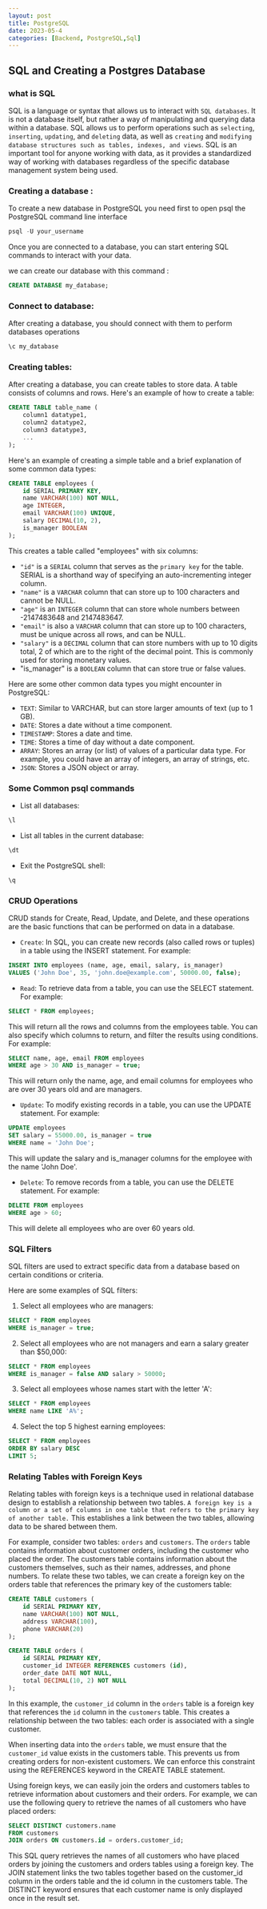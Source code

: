 ```yaml
---
layout: post
title: PostgreSQL
date: 2023-05-4
categories: [Backend, PostgreSQL,Sql]
---
```


## SQL and Creating a Postgres Database

### what is SQL
 SQL is a language or syntax that allows us to interact with `SQL databases`. It is not a database itself, but rather a way of manipulating and querying data within a database. SQL allows us to perform operations such as `selecting`, `inserting`, `updating`, and `deleting` data, as well as `creating` and `modifying database structures such as tables, indexes, and views`. SQL is an important tool for anyone working with data, as it provides a standardized way of working with databases regardless of the specific database management system being used.


### Creating a database : 
To create a new database in PostgreSQL you need first to open psql  the PostgreSQL command line interface 

```sql
psql -U your_username
```
Once you are connected to a database, you can start entering SQL commands to interact with your data.

we can create our database with this command : 
```sql
CREATE DATABASE my_database;
```
### Connect to database:
After creating a database, you should connect with them to perform databases operations 
```sql
\c my_database
```

### Creating tables: 
After creating a database, you can create tables to store data. A table consists of columns and rows. Here's an example of how to create a table:
```sql
CREATE TABLE table_name (
    column1 datatype1,
    column2 datatype2,
    column3 datatype3,
    ...
);
```
Here's an example of creating a simple table and a brief explanation of some common data types:

```sql
CREATE TABLE employees (
    id SERIAL PRIMARY KEY,
    name VARCHAR(100) NOT NULL,
    age INTEGER,
    email VARCHAR(100) UNIQUE,
    salary DECIMAL(10, 2),
    is_manager BOOLEAN
);
```
This creates a table called "employees" with six columns:

- `"id"` is a `SERIAL` column that serves as the `primary key` for the table. SERIAL is a shorthand way of specifying an auto-incrementing integer column.
- `"name"` is a `VARCHAR` column that can store up to 100 characters and cannot be NULL.
- `"age"` is an `INTEGER` column that can store whole numbers between -2147483648 and 2147483647.
- `"email"` is also a `VARCHAR` column that can store up to 100 characters, must be unique across all rows, and can be NULL.
- `"salary"` is a `DECIMAL` column that can store numbers with up to 10 digits total, 2 of which are to the right of the decimal point. This is commonly used for storing monetary values.
- "is_manager" is a `BOOLEAN` column that can store true or false values.

Here are some other common data types you might encounter in PostgreSQL:

- `TEXT`: Similar to VARCHAR, but can store larger amounts of text (up to 1 GB).
- `DATE`: Stores a date without a time component.
- `TIMESTAMP`: Stores a date and time.
- `TIME`: Stores a time of day without a date component.
- `ARRAY`: Stores an array (or list) of values of a particular data type. For example, you could have an array of integers, an array of strings, etc.
- `JSON`: Stores a JSON object or array.

### Some Common psql commands

- List all databases:
```sql
\l
```
- List all tables in the current database:
```sql
\dt
```
- Exit the PostgreSQL shell:
```sql
\q
```

### CRUD Operations 

CRUD stands for Create, Read, Update, and Delete, and these operations are the basic functions that can be performed on data in a database.

- `Create`: In SQL, you can create new records (also called rows or tuples) in a table using the INSERT statement. For example:
```sql
INSERT INTO employees (name, age, email, salary, is_manager)
VALUES ('John Doe', 35, 'john.doe@example.com', 50000.00, false);
```
- `Read`: To retrieve data from a table, you can use the SELECT statement. For example:

```sql
SELECT * FROM employees;
```
This will return all the rows and columns from the employees table. You can also specify which columns to return, and filter the results using conditions. For example:
```sql
SELECT name, age, email FROM employees
WHERE age > 30 AND is_manager = true;
```
This will return only the name, age, and email columns for employees who are over 30 years old and are managers.

- `Update`: To modify existing records in a table, you can use the UPDATE statement. For example:

```sql
UPDATE employees
SET salary = 55000.00, is_manager = true
WHERE name = 'John Doe';
```
This will update the salary and is_manager columns for the employee with the name 'John Doe'.

- `Delete`: To remove records from a table, you can use the DELETE statement. For example:

```sql
DELETE FROM employees
WHERE age > 60;
```
This will delete all employees who are over 60 years old.

### SQL Filters 

SQL filters are used to extract specific data from a database based on certain conditions or criteria.

Here are some examples of SQL filters:

1. Select all employees who are managers:

```sql
SELECT * FROM employees
WHERE is_manager = true;
```

2. Select all employees who are not managers and earn a salary greater than $50,000:

```sql
SELECT * FROM employees
WHERE is_manager = false AND salary > 50000;
```

3. Select all employees whose names start with the letter 'A':

```sql 
SELECT * FROM employees
WHERE name LIKE 'A%';
```
4. Select the top 5 highest earning employees:

```sql 
SELECT * FROM employees
ORDER BY salary DESC
LIMIT 5;
```
### Relating Tables with Foreign Keys

Relating tables with foreign keys is a technique used in relational database design to establish a relationship between two tables. `A foreign key is a column or a set of columns in one table that refers to the primary key of another table.` This establishes a link between the two tables, allowing data to be shared between them.

For example, consider two tables: `orders` and `customers`. The `orders` table contains information about customer orders, including the customer who placed the order. The customers table contains information about the customers themselves, such as their names, addresses, and phone numbers. To relate these two tables, we can create a foreign key on the orders table that references the primary key of the customers table:
```sql
CREATE TABLE customers (
    id SERIAL PRIMARY KEY,
    name VARCHAR(100) NOT NULL,
    address VARCHAR(100),
    phone VARCHAR(20)
);

CREATE TABLE orders (
    id SERIAL PRIMARY KEY,
    customer_id INTEGER REFERENCES customers (id),
    order_date DATE NOT NULL,
    total DECIMAL(10, 2) NOT NULL
);
```

In this example, the `customer_id` column in the `orders` table is a foreign key that references the `id` column in the `customers` table. This creates a relationship between the two tables: each order is associated with a single customer.

When inserting data into the `orders` table, we must ensure that the `customer_id` value exists in the customers table. This prevents us from creating orders for non-existent customers. We can enforce this constraint using the REFERENCES keyword in the CREATE TABLE statement.

Using foreign keys, we can easily join the orders and customers tables to retrieve information about customers and their orders. For example, we can use the following query to retrieve the names of all customers who have placed orders:
```sql
SELECT DISTINCT customers.name
FROM customers
JOIN orders ON customers.id = orders.customer_id;
```


This SQL query retrieves the names of all customers who have placed orders by joining the customers and orders tables using a foreign key. The JOIN statement links the two tables together based on the customer_id column in the orders table and the id column in the customers table. The DISTINCT keyword ensures that each customer name is only displayed once in the result set.
